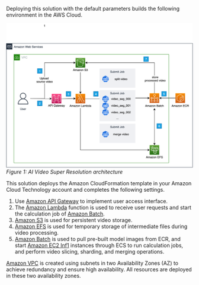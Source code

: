 Deploying this solution with the default parameters builds the following environment in the AWS Cloud.

![architecture](./images/arch.png)
*Figure 1: AI Video Super Resolution architecture*

This solution deploys the Amazon CloudFormation template in your Amazon Cloud Technology account and completes the following settings.

1. Use [Amazon API Gateway][api-gateway] to implement user access interface.
1. The [Amazon Lambda][lambda] function is used to receive user requests and start the calculation job of [Amazon Batch][Batch].
1. [Amazon S3][s3] is used for persistent video storage.
1. [Amazon EFS][efs] is used for temporary storage of intermediate files during video processing.
1. [Amazon Batch][Batch] is used to pull pre-built model images from ECR, and start [Amazon EC2 Inf1][inf1] instances through ECS to run calculation jobs, and perform video slicing, sharding, and merging operations.

[Amazon VPC][vpc] is created using subnets in two Availability Zones (AZ) to achieve redundancy and ensure high availability. All resources are deployed in these two availability zones.

[vpc]: https://aws.amazon.com/en/vpc/
[api-gateway]: https://aws.amazon.com/en/api-gateway/
[lambda]: https://aws.amazon.com/en/lambda/
[s3]: https://aws.amazon.com/en/s3/
[Batch]: https://aws.amazon.com/cn/batch/
[efs]: https://aws.amazon.com/cn/efs/
[inf1]: https://aws.amazon.com/cn/ec2/instance-types/inf1/